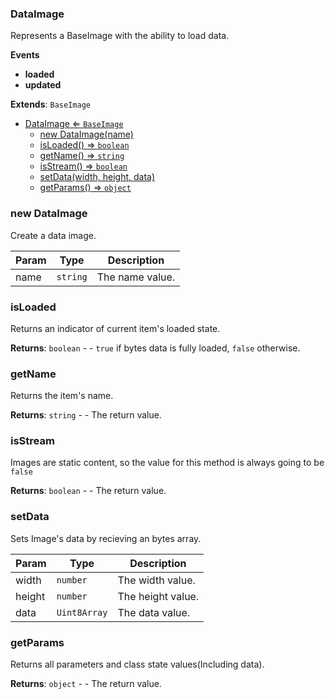 <a name="DataImage"></a>

### DataImage 
Represents a BaseImage with the ability to load data.

**Events**
* **loaded**
* **updated**


**Extends**: <code>BaseImage</code>  

* [DataImage ⇐ <code>BaseImage</code>](#DataImage)
    * [new DataImage(name)](#new-DataImage)
    * [isLoaded() ⇒ <code>boolean</code>](#isLoaded)
    * [getName() ⇒ <code>string</code>](#getName)
    * [isStream() ⇒ <code>boolean</code>](#isStream)
    * [setData(width, height, data)](#setData)
    * [getParams() ⇒ <code>object</code>](#getParams)

<a name="new_DataImage_new"></a>

### new DataImage
Create a data image.


| Param | Type | Description |
| --- | --- | --- |
| name | <code>string</code> | The name value. |

<a name="DataImage+isLoaded"></a>

### isLoaded
Returns an indicator of current item's loaded state.


**Returns**: <code>boolean</code> - - `true` if bytes data is fully loaded, `false` otherwise.  
<a name="DataImage+getName"></a>

### getName
Returns the item's name.


**Returns**: <code>string</code> - - The return value.  
<a name="DataImage+isStream"></a>

### isStream
Images are static content, so the value for this method is always going to be `false`


**Returns**: <code>boolean</code> - - The return value.  
<a name="DataImage+setData"></a>

### setData
Sets Image's data by recieving an bytes array.



| Param | Type | Description |
| --- | --- | --- |
| width | <code>number</code> | The width value. |
| height | <code>number</code> | The height value. |
| data | <code>Uint8Array</code> | The data value. |

<a name="DataImage+getParams"></a>

### getParams
Returns all parameters and class state values(Including data).


**Returns**: <code>object</code> - - The return value.  
